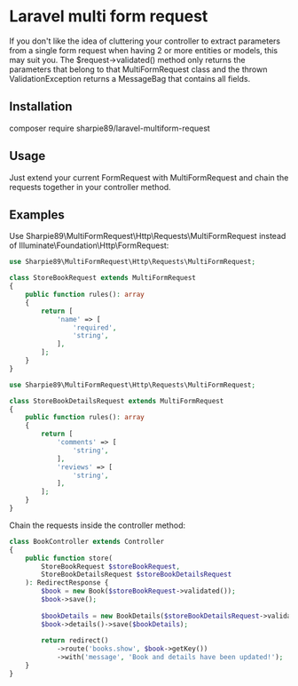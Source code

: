 # Laravel multi form request

If you don't like the idea of cluttering your controller to extract parameters from a single form request when having 2 or more entities or models, this may suit you. The $request->validated() method only returns the parameters that belong to that MultiFormRequest class and the thrown ValidationException returns a MessageBag that contains all fields.

## Installation

composer require sharpie89/laravel-multiform-request

## Usage

Just extend your current FormRequest with MultiFormRequest and chain the requests together in your controller method.

## Examples

Use Sharpie89\MultiFormRequest\Http\Requests\MultiFormRequest instead of Illuminate\Foundation\Http\FormRequest:

```php
use Sharpie89\MultiFormRequest\Http\Requests\MultiFormRequest;

class StoreBookRequest extends MultiFormRequest
{
    public function rules(): array
    {
        return [
            'name' => [
                'required',
                'string',
            ],
        ];
    }
}
```


```php
use Sharpie89\MultiFormRequest\Http\Requests\MultiFormRequest;

class StoreBookDetailsRequest extends MultiFormRequest
{
    public function rules(): array
    {
        return [
            'comments' => [
                'string',
            ],
            'reviews' => [
                'string',
            ],
        ];
    }
}
```

Chain the requests inside the controller method:

```php
class BookController extends Controller
{
    public function store(
        StoreBookRequest $storeBookRequest,
        StoreBookDetailsRequest $storeBookDetailsRequest
    ): RedirectResponse {
        $book = new Book($storeBookRequest->validated());
        $book->save();
        
        $bookDetails = new BookDetails($storeBookDetailsRequest->validated());
        $book->details()->save($bookDetails);
        
        return redirect()
            ->route('books.show', $book->getKey())
            ->with('message', 'Book and details have been updated!');
    }
}
```



